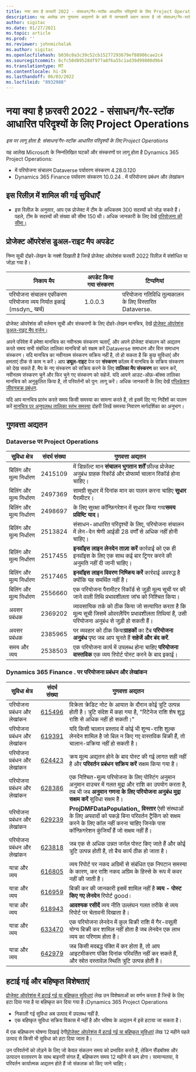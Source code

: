```yaml
---
title: नया क्या है फ़रवरी 2022 - संसाधन/गैर-स्टॉक आधारित परिदृश्यों के लिए Project Operations
description: यह आलेख उन गुणवत्ता अद्यतनों के बारे में जानकारी प्रदान करता है जो संसाधन/गैर-स्टॉक किए गए आधारित परिदृश्यों के लिए प्रोजेक्ट संचालन के फरवरी 2022 रिलीज़ में उपलब्ध हैं।
author: sigitac
ms.date: 01/27/2021
ms.topic: article
ms.prod: ''
ms.reviewer: johnmichalak
ms.author: sigitac
ms.openlocfilehash: b036c0a3c39c52cb15277293679ef88906cae2c4
ms.sourcegitcommit: 6cfc50d89528df977a8f6a55c1ad39d99800d9b4
ms.translationtype: MT
ms.contentlocale: hi-IN
ms.lasthandoff: 06/03/2022
ms.locfileid: "8932988"
---
```

# <a name="whats-new-february-2022---project-operations-for-resourcenon-stocked-based-scenarios"></a>नया क्या है फ़रवरी 2022 - संसाधन/गैर-स्टॉक आधारित परिदृश्यों के लिए Project Operations

*इस पर लागू होता है: संसाधन/गैर-स्टॉक आधारित परिदृश्यों के लिए Project Operations*

यह आलेख Microsoft के निम्नलिखित घटकों और संस्करणों पर लागू होता है Dynamics 365 Project Operations:

- में परियोजना संचालन Dataverse पर्यावरण संस्करण 4.28.0.120
- Dynamics 365 Finance पर्यावरण संस्करण 10.0.24 . में परियोजना प्रबंधन और लेखांकन

## <a name="features-included-in-this-release"></a>इस रिलीज़ में शामिल की गई सुविधाएँ

- इस रिलीज़ के अनुसार, आप एक प्रोजेक्ट में टीम के अधिकतम 300 सदस्यों को जोड़ सकते हैं। पहले, टीम के सदस्यों की संख्या की सीमा 150 थी। अधिक जानकारी के लिए देखें [परियोजना की सीमा।](../project-management/create-wbs.md#project-limitations)

## <a name="project-operations-dual-write-map-updates"></a>प्रोजेक्ट ऑपरेशंस डुअल-राइट मैप अपडेट

निम्न सूची दोहरे-लेखन के नक्शे दिखाती है जिन्हें प्रोजेक्ट ऑपरेशंस फरवरी 2022 रिलीज़ में संशोधित या जोड़ा गया है।

| निकाय मैप | अपडेट किया गया संस्करण | टिप्पणियां |
| --- | --- | --- |
| परियोजना संचालन एकीकरण परियोजना व्यय निर्यात इकाई (msdyn\_ खर्च) | 1.0.0.3 | परियोजना गतिविधि तुल्यकालन के लिए विस्तारित Dataverse. |

प्रोजेक्ट ऑपरेशंस की वर्तमान सूची और संस्करणों के लिए दोहरे-लेखन मानचित्र, देखें [प्रोजेक्ट ऑपरेशंस डुअल-राइट मैप वर्जन।](../environment/resource-dual-write-maps.md)

अपने परिवेश में हमेशा मानचित्र का नवीनतम संस्करण चलाएँ, और अपने प्रोजेक्ट संचालन को अद्यतन करते समय सभी संबंधित तालिका मानचित्रों को सक्षम करें Dataverse समाधान और वित्त समाधान संस्करण। यदि मानचित्र का नवीनतम संस्करण सक्रिय नहीं है, तो हो सकता है कि कुछ सुविधाएं और क्षमताएं ठीक से काम न करें। आप **ड्यूल-राइट** पेज पर **संस्करण** कॉलम में मानचित्र के सक्रिय संस्करण को देख सकते हैं. मैप के नए संस्करण को सक्रिय करने के लिए **तालिका मैप संस्करण** का चयन करें, नवीनतम संस्करण चुनें और फिर चुने गए संस्करण को सहेजें. यदि आपने आउट-ऑफ़-बॉक्स तालिका मानचित्र को अनुकूलित किया है, तो परिवर्तनों को पुन: लागू करें। अधिक जानकारी के लिए देखें [एप्लिकेशन जीवनचक्र प्रबंधन](/dynamics365/fin-ops-core/dev-itpro/data-entities/dual-write/app-lifecycle-management).

यदि आप मानचित्र प्रारंभ करते समय किसी समस्या का सामना करते हैं, तो इसमें दिए गए निर्देशों का पालन करें [मानचित्र पर अनुपलब्ध तालिका स्तंभ समस्या](/dynamics365/fin-ops-core/dev-itpro/data-entities/dual-write/dual-write-troubleshooting-finops-upgrades#missing-table-columns-issue-on-maps) दोहरी लिखें समस्या निवारण मार्गदर्शिका का अनुभाग।

## <a name="quality-updates"></a>गुणवत्ता अद्यतन

### <a name="project-operations-on-dataverse"></a>Dataverse पर Project Operations

| सुविधा क्षेत्र | संदर्भ संख्या | गुणवत्ता अद्यतन |
| --- | --- | --- |
| बिलिंग और मूल्य निर्धारण | 2415109 | में डिफ़ॉल्ट मान **संचालन भुगतान शर्तें** फ़ील्ड प्रोजेक्ट अनुबंध ग्राहक रिकॉर्ड और प्रोफार्मा चालान रिकॉर्ड होना चाहिए। |
| बिलिंग और मूल्य निर्धारण | 2497369 | सामग्री सुधार में दिनांक मान का पालन करना चाहिए **सुधार** पैरामीटर। |
| बिलिंग और मूल्य निर्धारण | 2498697 | के लिए सुरक्षा कॉन्फ़िगरेशन में सुधार किया गया**समय प्रविष्टि याद।** |
| बिलिंग और मूल्य निर्धारण | 2513824 | संसाधन-आधारित परिदृश्यों के लिए, परियोजना संचालन में लेन-देन श्रेणी आईडी 28 वर्णों से अधिक नहीं होनी चाहिए। |
| बिलिंग और मूल्य निर्धारण | 2517455 | **इनवॉइस लाइन लेनदेन ताज़ा करें** कार्रवाई को एक ही इनवॉइस के लिए एक साथ कई बार ट्रिगर करने की अनुमति नहीं दी जानी चाहिए। |
| बिलिंग और मूल्य निर्धारण | 2517465 | **इनवॉइस लाइन विवरण निष्क्रिय करें** कार्रवाई अवरुद्ध है क्योंकि यह समर्थित नहीं है। |
| बिलिंग और मूल्य निर्धारण | 2556660 | एक परियोजना पैरामीटर रिकॉर्ड से जुड़ी मूल्य सूची पर की जाने वाली तिथि प्रभावशीलता जांच को निश्चित किया। |
|  अवसर प्रबंधक | 2369202 | व्यावसायिक तर्क को ठीक किया जो सत्यापित करता है कि मूल्य सूची जिसमें ओवरलैपिंग प्रभावशीलता तिथियां हैं, उसी परियोजना अनुबंध से जुड़ी हो सकती हैं। |
|  अवसर प्रबंधक | 2385965 | पर व्यवहार को ठीक किया**ग्राहकों** का टैब **परियोजना अनुबंध** पृष्ठ जब आप चुनते हैं **सहेजें और बंद करें**. |
| समय और व्यय | 2538503 | एक परियोजना कार्य में उपलब्ध होना चाहिए **परियोजना वास्तविक** एक व्यय रिपोर्ट पोस्ट करने के बाद इकाई। |

### <a name="project-management-and-accounting-on-dynamics-365-finance"></a>Dynamics 365 Finance . पर परियोजना प्रबंधन और लेखांकन

| सुविधा क्षेत्र | संदर्भ संख्या | गुणवत्ता अद्यतन |
| --- | --- | --- |
| परियोजना प्रबंधन और लेखांकन | [615496](https://fix.lcs.dynamics.com/Issue/Details/?bugId=615496) | विक्रेता क्रेडिट नोट के आयात के दौरान कोई त्रुटि उत्पन्न होती है। त्रुटि संदेश में कहा गया है, "रिटेनेज राशि शेष शुद्ध राशि से अधिक नहीं हो सकती।" |
| परियोजना प्रबंधन और लेखांकन | [619391](https://fix.lcs.dynamics.com/Issue/Details/?bugId=619391) | यदि किसी चालान प्रस्ताव में कोई भी शून्य-राशि शुल्क लेनदेन शामिल है जो बिल न किए गए वास्तविक बिक्री हैं, तो चालान-प्रक्रिया नहीं हो सकती है। |
| परियोजना प्रबंधन और लेखांकन | [624423](https://fix.lcs.dynamics.com/Issue/Details/?bugId=624423) | क्रय मूल्य अद्यतन होने के बाद पोस्ट की गई लागत सही नहीं है और **परिवर्तन प्रबंधन सक्रिय करें** सक्षम किया गया है।|
| परियोजना प्रबंधन और लेखांकन | [628386](https://fix.lcs.dynamics.com/Issue/Details/?bugId=628386) | एक निश्चित-मूल्य परियोजना के लिए पोस्टिंग अनुमान अनुमान वाउचर में गलत मुद्रा और राशि का उपयोग करता है, तब भी जब **अनुमान गणना के लिए परियोजना अनुबंध मुद्रा सक्षम करें** सुविधा सक्षम है। |
| परियोजना प्रबंधन और लेखांकन | [629239](https://fix.lcs.dynamics.com/Issue/Details/?bugId=629239) | **ProjDMFDataPopulation\_ विस्तार** ऐसी संस्थाओं के लिए अपवादों को पकड़े बिना परिवर्तन ट्रैकिंग को सक्षम करने के लिए कॉल नहीं करना चाहिए जिनके पास कॉन्फ़िगरेशन कुंजियाँ हैं जो सक्षम नहीं हैं। |
| परियोजना प्रबंधन और लेखांकन | [623818](https://fix.lcs.dynamics.com/Issue/Details/?bugId=623818) | जब एक से अधिक उन्नत जर्नल पोस्ट किए जाते हैं और कोई त्रुटि उत्पन्न होती है, तो बैच कार्य ठीक हो जाता है। |
| यात्रा और व्यय | [616805](https://fix.lcs.dynamics.com/Issue/Details/?bugId=616805) | व्यय रिपोर्ट पर नकद अग्रिमों से संबंधित एक निपटान समस्या के कारण, कर राशि नकद अग्रिम के हिस्से के रूप में कवर नहीं की जाती है। |
| यात्रा और व्यय | [616959](https://fix.lcs.dynamics.com/Issue/Details/?bugId=616959) | बिक्री कर की जानकारी इसमें शामिल नहीं है **व्यय - पोस्ट किए गए लेनदेन** रिपोर्ट good। |
| यात्रा और व्यय | [618943](https://fix.lcs.dynamics.com/Issue/Details/?bugId=618943) | **आवश्यक रसीदें** व्यय नीति उल्लंघन गलत तरीके से व्यय रिपोर्ट पर चेतावनी दिखाता है। |
| यात्रा और व्यय | [633470](https://fix.lcs.dynamics.com/Issue/Details/?bugId=633470) | एक परियोजना लेनदेन में कुल बिक्री राशि में गैर-वसूली योग्य बिक्री कर शामिल नहीं होता है जब लेनदेन एक लाभ व्यय का परिणाम होता है। |
| यात्रा और व्यय | [642979](https://fix.lcs.dynamics.com/Issue/Details/?bugId=642979) | जब किसी मदबद्ध पंक्ति में कर होता है, तो आप आइटमीकरण पंक्ति दिनांक परिवर्तित नहीं कर सकते हैं, और स्रोत दस्तावेज़ स्थिति त्रुटि उत्पन्न होती है। |

## <a name="removed-and-deprecated-features"></a>हटाई गई और बहिष्कृत विशेषताएं

[प्रोजेक्ट ऑपरेशंस में हटाई गई या बहिष्कृत सुविधाएं](removed-depreciated-features-project.md) लेख उन विशेषताओं का वर्णन करता है जिन्हें के लिए हटा दिया गया है या बहिष्कृत कर दिया गया है।Dynamics 365 Project Operations

- निकाली गई सुविधा अब उत्पाद में उपलब्ध नहीं है.
- एक बहिष्कृत सुविधा सक्रिय विकास में नहीं है और भविष्य के अद्यतन में इसे हटाया जा सकता है।

में एक बहिष्करण घोषणा दिखाई देगी[प्रोजेक्ट ऑपरेशंस में हटाई गई या बहिष्कृत सुविधाएं](removed-depreciated-features-project.md) लेख 12 महीने पहले उत्पाद से किसी भी सुविधा को हटा दिया जाता है।

उन परिवर्तनों को तोड़ने के लिए जो केवल संकलन समय को प्रभावित करते हैं, लेकिन सैंडबॉक्स और उत्पादन वातावरण के साथ बाइनरी संगत हैं, बहिष्करण समय 12 महीने से कम होगा। सामान्यतया, ये परिवर्तन कार्यात्मक अद्यतन होते हैं जो संकलक को किए जाने चाहिए।
